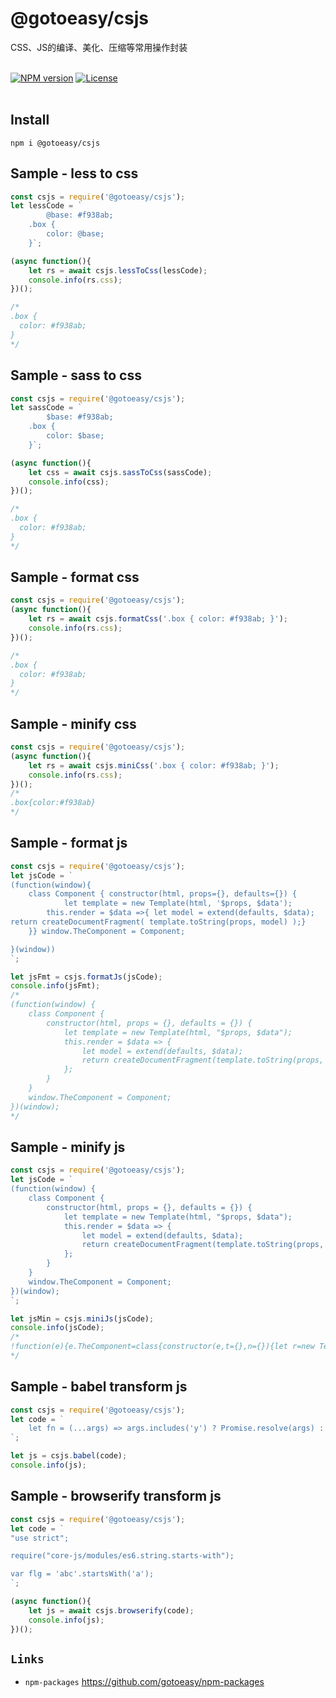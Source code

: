 # @gotoeasy/csjs
CSS、JS的编译、美化、压缩等常用操作封装
<br>
<br>

[![NPM version](https://img.shields.io/npm/v/@gotoeasy/csjs.svg)](https://www.npmjs.com/package/@gotoeasy/csjs)
[![License](https://img.shields.io/badge/License-Apache%202-brightgreen.svg)](http://www.apache.org/licenses/LICENSE-2.0)
<br>
<br>

## Install
```
npm i @gotoeasy/csjs
```

## Sample - less to css
```js
const csjs = require('@gotoeasy/csjs');
let lessCode = `
        @base: #f938ab;
	.box {
	    color: @base;
	}`;

(async function(){
	let rs = await csjs.lessToCss(lessCode);
	console.info(rs.css);
})();

/*
.box {
  color: #f938ab;
}
*/
```

## Sample - sass to css
```js
const csjs = require('@gotoeasy/csjs');
let sassCode = `
        $base: #f938ab;
	.box {
	    color: $base;
	}`;

(async function(){
	let css = await csjs.sassToCss(sassCode);
	console.info(css);
})();

/*
.box {
  color: #f938ab;
}
*/
```

## Sample - format css
```js
const csjs = require('@gotoeasy/csjs');
(async function(){
	let rs = await csjs.formatCss('.box { color: #f938ab; }');
	console.info(rs.css);
})();

/*
.box {
  color: #f938ab;
}
*/
```

## Sample - minify css
```js
const csjs = require('@gotoeasy/csjs');
(async function(){
	let rs = await csjs.miniCss('.box { color: #f938ab; }');
	console.info(rs.css);
})();
/*
.box{color:#f938ab}
*/
```

## Sample - format js
```js
const csjs = require('@gotoeasy/csjs');
let jsCode = `
(function(window){
	class Component { constructor(html, props={}, defaults={}) {
			let template = new Template(html, '$props, $data');
		this.render = $data =>{ let model = extend(defaults, $data); 
return createDocumentFragment( template.toString(props, model) );}
	}} window.TheComponent = Component;

}(window))
`;

let jsFmt = csjs.formatJs(jsCode);
console.info(jsFmt);
/*
(function(window) {
    class Component {
        constructor(html, props = {}, defaults = {}) {
            let template = new Template(html, "$props, $data");
            this.render = $data => {
                let model = extend(defaults, $data);
                return createDocumentFragment(template.toString(props, model));
            };
        }
    }
    window.TheComponent = Component;
})(window);
*/
```

## Sample - minify js
```js
const csjs = require('@gotoeasy/csjs');
let jsCode = `
(function(window) {
    class Component {
        constructor(html, props = {}, defaults = {}) {
            let template = new Template(html, "$props, $data");
            this.render = $data => {
                let model = extend(defaults, $data);
                return createDocumentFragment(template.toString(props, model));
            };
        }
    }
    window.TheComponent = Component;
})(window);
`;

let jsMin = csjs.miniJs(jsCode);
console.info(jsCode);
/*
!function(e){e.TheComponent=class{constructor(e,t={},n={}){let r=new Template(e,"$props, $data");this.render=(e=>{let o=extend(n,e);return createDocumentFragment(r.toString(t,o))})}}}(window);
*/
```


## Sample - babel transform js
```js
const csjs = require('@gotoeasy/csjs');
let code = `
    let fn = (...args) => args.includes('y') ? Promise.resolve(args) : Promise.reject(args);
`;

let js = csjs.babel(code);
console.info(js);
```


## Sample - browserify transform js
```js
const csjs = require('@gotoeasy/csjs');
let code = `
"use strict";

require("core-js/modules/es6.string.starts-with");

var flg = 'abc'.startsWith('a');
`;

(async function(){
    let js = await csjs.browserify(code);
    console.info(js);
})();
```


## `Links`
* `npm-packages` https://github.com/gotoeasy/npm-packages

